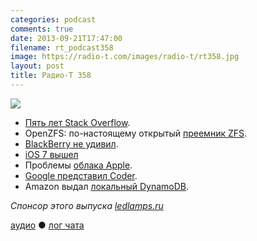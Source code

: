 ```yaml
---
categories: podcast
comments: true
date: 2013-09-21T17:47:00
filename: rt_podcast358
image: https://radio-t.com/images/radio-t/rt358.jpg
layout: post
title: Радио-Т 358
---
```


![](https://radio-t.com/images/radio-t/rt358.jpg)

* [Пять лет Stack Overflow](http://habrahabr.ru/post/194036/).
* OpenZFS: по-настоящему открытый [преемник ZFS](http://habrahabr.ru/post/194168/).
* [BlackBerry не удивил](http://press.blackberry.com/financial/2013/blackberry-announces-preliminary-second-quarter-fiscal-2014-resu.html).
* [iOS 7 вышел](http://www.theguardian.com/technology/2013/sep/18/ios-7-review-apple)
* Проблемы [облaка Apple](http://www.telegraph.co.uk/technology/apple/iphone/10319579/iOS-7-download-problems-as-Apples-servers-struggle.html).
* [Google представил Coder](http://habrahabr.ru/post/194012/).
* Amazon выдал [локальный DynamoDB](http://gigaom.com/2013/09/13/amazon-goes-local-with-dynamodb-kinda/).

_Спонсор этого выпуска [ledlamps.ru](http://ledlamps.ru)_

[аудио](http://cdn.radio-t.com/rt_podcast358.mp3) ● [лог чата](http://chat.radio-t.com/logs/radio-t-358.html)
<audio src="http://cdn.radio-t.com/rt_podcast358.mp3" preload="none"></audio>
